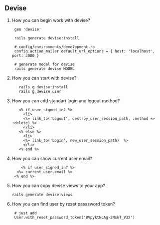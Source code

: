 ## Devise
1. How you can begin work with devise?
      
        gem 'devise'

        rails generate devise:install

        # config/environments/development.rb
        config.action_mailer.default_url_options = { host: 'localhost', port: 3000 }

        # generate model for devise
        rails generate devise MODEL 

1. How you can start with devise?
          
          rails g devise:install
          rails g devise user
2. How you can add standart login and logout method?
          
          <% if user_signed_in? %>
            <li>
            <%= link_to('Logout', destroy_user_session_path, :method => :delete) %>        
            </li>
          <% else %>
            <li>
            <%= link_to('Login', new_user_session_path)  %>  
            </li>
          <% end %>
3. How you can show current user email?
          
           <% if user_signed_in? %>	
	     <%= current_user.email %>      
	    <% end %>
4. How you can copy devise views to your app?
	   
	   rails generate devise:views
  
5. How you can find user by reset passsword token?
	
	    # just add
	    User.with_reset_password_token('8VpyktNLAg-2NskT_V32')
